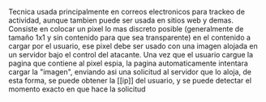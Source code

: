 Tecnica usada principalmente en correos electronicos para trackeo de actividad, aunque tambien puede ser usada en sitios web y demas.
Consiste en colocar un pixel lo mas discreto posible (generalmente de tamaño 1x1 y sin contenido para que sea transparente) en el contenido a cargar por el usuario, ese pixel debe ser usado con una imagen alojada en un servidor bajo el control del atacante. Una vez que el usuario cargue la pagina que contiene al pixel espia, la pagina automaticamente intentara cargar la "imagen", enviando asi una solicitud al servidor que lo aloja, de esta forma, se puede obtener la [[ip]] del usuario, y se puede detectar el momento exacto en que hace la solicitud